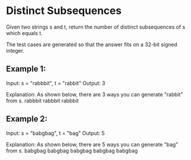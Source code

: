 
# Distinct Subsequences

Given two strings s and t, return the number of distinct subsequences of s which equals t.

The test cases are generated so that the answer fits on a 32-bit signed integer.

 

## Example 1:

Input: s = "rabbbit", t = "rabbit"
Output: 3


Explanation:
As shown below, there are 3 ways you can generate "rabbit" from s.
rabbbit
rabbbit
rabbbit


## Example 2:

Input: s = "babgbag", t = "bag"
Output: 5


Explanation:
As shown below, there are 5 ways you can generate "bag" from s.
babgbag
babgbag
babgbag
babgbag
babgbag
